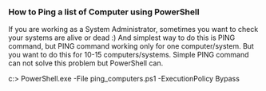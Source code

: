 ### How to Ping a list of Computer using PowerShell

If you are working as a System Administrator, sometimes you want to check your systems are alive or dead :) 
And simplest way to do this is PING command, but PING command working only for one computer/system. 
But you want to do this for 10-15 computers/systems.
Simple PING command can not solve this problem but PowerShell can.

c:\> PowerShell.exe -File ping_computers.ps1 -ExecutionPolicy Bypass
